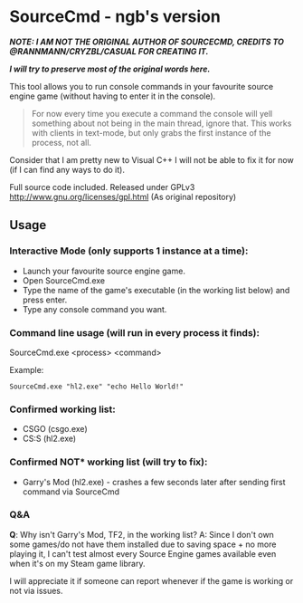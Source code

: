 SourceCmd - ngb's version
=========
***NOTE: I AM NOT THE ORIGINAL AUTHOR OF SOURCECMD, CREDITS TO @RANNMANN/CRYZBL/CASUAL FOR CREATING IT.***

***I will try to preserve most of the original words here.***

This tool allows you to run console commands in your favourite source engine game (without having to enter it in the console).

> For now every time you execute a command the console will yell something about not being in the main thread, ignore that.
> This works with clients in text-mode, but only grabs the first instance of the process, not all.

Consider that I am pretty new to Visual C++ I will not be able to fix it for now (if I can find any ways to do it).

Full source code included.
Released under GPLv3 http://www.gnu.org/licenses/gpl.html (As original repository)

Usage
-------

### Interactive Mode (only supports 1 instance at a time):
* Launch your favourite source engine game. 
* Open SourceCmd.exe
* Type the name of the game's executable (in the working list below) and press enter.
* Type any console command you want.


### Command line usage (will run in every process it finds):
SourceCmd.exe \<process\> \<command\>

Example:

    SourceCmd.exe "hl2.exe" "echo Hello World!"

### Confirmed working list:
* CSGO (csgo.exe)
* CS:S (hl2.exe)

### Confirmed **NOT*** working list (will try to fix):
* Garry's Mod (hl2.exe) - crashes a few seconds later after sending first command via SourceCmd

### Q&A
**Q**: Why isn't Garry's Mod, TF2, <insert any Source Engine games> in the working list?
A: Since I don't own some games/do not have them installed due to saving space + no more playing it, I can't test almost every Source Engine games available even when it's on my Steam game library.

I will appreciate it if someone can report whenever if the game is working or not via issues.
